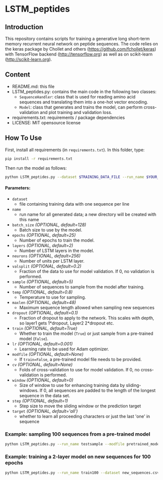 # LSTM_peptides
## Introduction
This repository contains scripts for training a generative long short-term memory recurrent neural network on peptide sequences. 
The code relies on the keras package by Chollet and others (https://github.com/fchollet/keras) with TensorFlow 
backend (http://tensorflow.org) as well as on scikit-learn (http://scikit-learn.org).

## Content
- README.md: this file
- LSTM_peptides.py: contains the main code in the following two classes:
  - `SequenceHandler`: class that is used for reading amino acid sequences and translating them into a one-hot vector encoding. 
  - `Model`: class that generates and trains the model, can perform cross-validation and plot training and validation loss.
 - requirements.txt: requirements / package dependencies
 - LICENSE: MIT opensource license

## How To Use
First, install all requirements (in `requirements.txt`). In this folder, type: 

``` bash
pip install -r requirements.txt
```

Then run the model as follows:

``` bash
python LSTM_peptides.py --dataset $TRAINING_DATA_FILE --run_name $YOUR_RUN_NAME  $FURTHER_OPTIONAL_PARAMETERS
```

#### Parameters:
- `dataset`
  - file containing training data with one sequence per line
- `name`
  - run name for all generated data; a new directory will be created with this name
- `batch_size` *(OPTIONAL, default=128)*
  - Batch size to use by the model.
- `epochs` *(OPTIONAL, default=25)*
  - Number of epochs to train the model.
- `layers` *(OPTIONAL, default=2)*
  - Number of LSTM layers in the model. 
- `neurons` *(OPTIONAL, default=256)*
  - Number of units per LSTM layer.
- `valsplit` *(OPTIONAL, default=0.2)*
  - Fraction of the data to use for model validation. If 0, no validation is performed.
- `sample` *(OPTIONAL, default=5)*
  - Number of sequences to sample from the model after training.
- `temp` *(OPTIONAL, default=0.8)*
  - Temperature to use for sampling.
- `maxlen` *(OPTIONAL, default=48)*
  - Maximum sequence length allowed when sampling new sequences
- `dropout` *(OPTIONAL, default=0.1)*
  - Fraction of dropout to apply to the network. This scales with depth, so layer1 gets 1\*dropout, Layer2 2\*dropout
   etc.
- `train` *(OPTIONAL, default=True)*
  - Whether to train the model (`True`) or just sample from a pre-trained model (`False`).
- `lr` *(OPTIONAL, default=0.001)*
  - Learning rate to be used for Adam optimizer.
- `modfile` *(OPTIONAL, default=None)*
  - If `train=False`, a pre-trained model file needs to be provided.
- `cv` *(OPTIONAL, default=None)*
  - Folds of cross-validation to use for model validation. If 0, no cross-validation is performed.
- `window` *(OPTIONAL, default=0)*
  - Size of window to use for enhancing training data by sliding-windows. If 0, all sequences are padded to the 
  length of the longest sequence in the data set.
- `step` *(OPTIONAL, default=1)*
  - Step size to move the sliding window or the prediction target
- `target` *(OPTIONAL, default='all')*
  - whether to learn all proceeding characters or just the last 'one' in sequence



### Example: sampling 100 sequences from a pre-trained model
``` bash
python LSTM_peptides.py --run_name testsample --modfile pretrained_model/checkpoint/model_epoch_99.hdf5 --train False --sample 100
```

### Example: training a 2-layer model on new sequences for 100 epochs
``` bash
python LSTM_peptides.py --run_name train100 --dataset new_sequences.csv --layers 2 --epochs 100
```
